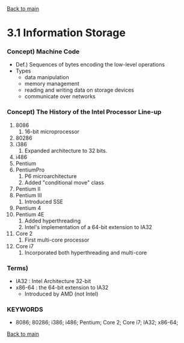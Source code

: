 [Back to main](https://github.com/JoonHyeok-hozy-Kim/computer_systems_study#readme)

# 3.1 Information Storage

### Concept) Machine Code
* Def.) Sequences of bytes encoding the low-level operations 
* Types
  * data manipulation
  * memory management
  * reading and writing data on storage devices
  * communicate over networks

### Concept) The History of the Intel Processor Line-up
1. 8086
   1. 16-bit microprocessor
2. 80286
3. i386
   1. Expanded architecture to 32 bits.
4. i486
5. Pentium
6. PentiumPro
   1. P6 microarchitecture
   2. Added "conditional move" class
7. Pentium II
8. Pentium III
   1. Introduced SSE
9.  Pentium 4
10. Pentium 4E
    1. Added hyperthreading
    2. Intel's implementation of a 64-bit extension to IA32
11. Core 2
    1. First multi-core processor
12. Core i7
    1.  Incorporated both hyperthreading and multi-core

### Terms)
* IA32 : Intel Architecture 32-bit
* x86-64 : the 64-bit extension to IA32
  * Introduced by AMD (not Intel)


### KEYWORDS
* 8086; 80286; i386; i486; Pentium; Core 2; Core i7; IA32; x86-64;


[Back to main](https://github.com/JoonHyeok-hozy-Kim/computer_systems_study#readme)